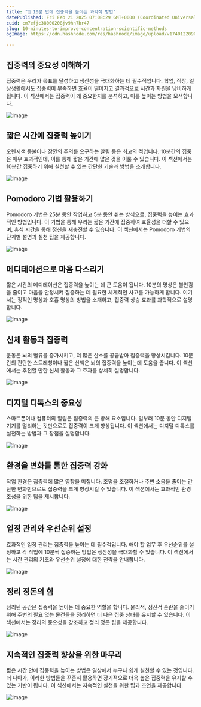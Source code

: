 ```yaml
---
title: "🚀 10분 만에 집중력을 높이는 과학적 방법"
datePublished: Fri Feb 21 2025 07:08:29 GMT+0000 (Coordinated Universal Time)
cuid: cm7efjc38000208jv9hn7br47
slug: 10-minutes-to-improve-concentration-scientific-methods
ogImage: https://cdn.hashnode.com/res/hashnode/image/upload/v1740122090571/02812902-efaf-46ee-8237-a2a6cb131803.png

---
```


## 집중력의 중요성 이해하기

집중력은 우리가 목표를 달성하고 생산성을 극대화하는 데 필수적입니다. 학업, 직장, 일상생활에서도 집중력이 부족하면 효율이 떨어지고 결과적으로 시간과 자원을 낭비하게 됩니다. 이 섹션에서는 집중력이 왜 중요한지를 분석하고, 이를 높이는 방법을 모색합니다.

![Image](http://res.cloudinary.com/potenlab/image/upload/v1740121590/nb81dt6dyapkzmxx8uhi.png)

## 짧은 시간에 집중력 높이기

오렌지색 등불이나 잠깐의 주의를 요구하는 알림 등은 최고의 적입니다. 10분간의 집중은 매우 효과적인데, 이를 통해 짧은 기간에 많은 것을 이룰 수 있습니다. 이 섹션에서는 10분간 집중하기 위해 실천할 수 있는 간단한 기술과 방법을 소개합니다.

![Image](http://res.cloudinary.com/potenlab/image/upload/v1740121603/h7zjrutcnpwp5l3ck5ah.png)

## Pomodoro 기법 활용하기

Pomodoro 기법은 25분 동안 작업하고 5분 동안 쉬는 방식으로, 집중력을 높이는 효과적인 방법입니다. 이 기법을 통해 우리는 짧은 기간에 집중하여 효율성을 더할 수 있으며, 휴식 시간을 통해 정신을 재충전할 수 있습니다. 이 섹션에서는 Pomodoro 기법의 단계별 설명과 실천 팁을 제공합니다.

![Image](http://res.cloudinary.com/potenlab/image/upload/v1740121616/njp6taf7ak43atq2g6sw.png)

## 메디테이션으로 마음 다스리기

짧은 시간의 메디테이션은 집중력을 높이는 데 큰 도움이 됩니다. 10분의 명상은 불안감을 줄이고 마음을 안정시켜 집중하는 데 필요한 체계적인 사고를 가능하게 합니다. 여기서는 정적인 명상과 호흡 명상의 방법을 소개하고, 집중력 상승 효과를 과학적으로 설명합니다.

![Image](http://res.cloudinary.com/potenlab/image/upload/v1740121629/dioayplyucn9jsjchnzk.png)

## 신체 활동과 집중력

운동은 뇌의 혈류를 증가시키고, 더 많은 산소를 공급받아 집중력을 향상시킵니다. 10분간의 간단한 스트레칭이나 짧은 산책은 뇌의 집중력을 높이는데 도움을 줍니다. 이 섹션에서는 추천할 만한 신체 활동과 그 효과를 상세히 설명합니다.

![Image](http://res.cloudinary.com/potenlab/image/upload/v1740121642/yxgulmekvofhbeg9huly.png)

## 디지털 디톡스의 중요성

스마트폰이나 컴퓨터의 알림은 집중력의 큰 방해 요소입니다. 일부러 10분 동안 디지털 기기를 멀리하는 것만으로도 집중력이 크게 향상됩니다. 이 섹션에서는 디지털 디톡스를 실천하는 방법과 그 장점을 설명합니다.

![Image](http://res.cloudinary.com/potenlab/image/upload/v1740121656/irofdqwniryrnjhsuawu.png)

## 환경을 변화를 통한 집중력 강화

작업 환경은 집중력에 많은 영향을 미칩니다. 조명을 조절하거나 주변 소음을 줄이는 간단한 변화만으로도 집중력을 크게 향상시킬 수 있습니다. 이 섹션에서는 효과적인 환경 조성을 위한 팁을 제시합니다.

![Image](http://res.cloudinary.com/potenlab/image/upload/v1740121669/zvqxse78fx8tkoxhgiiw.png)

## 일정 관리와 우선순위 설정

효과적인 일정 관리는 집중력을 높이는 데 필수적입니다. 해야 할 업무 후 우선순위를 설정하고 각 작업에 10분씩 집중하는 방법은 생산성을 극대화할 수 있습니다. 이 섹션에서는 시간 관리의 기초와 우선순위 설정에 대한 전략을 안내합니다.

![Image](http://res.cloudinary.com/potenlab/image/upload/v1740121681/eu0az2ldzq0ljxcmhim7.png)

## 정리 정돈의 힘

정리된 공간은 집중력을 높이는 데 중요한 역할을 합니다. 물리적, 정신적 혼란을 줄이기 위해 주변의 필요 없는 물건들을 정리하면 더 나은 집중 상태를 유지할 수 있습니다. 이 섹션에서는 정리의 중요성을 강조하고 정리 정돈 팁을 제공합니다.

![Image](http://res.cloudinary.com/potenlab/image/upload/v1740121695/en0dmktcq3w6eyvr8o3c.png)

## 지속적인 집중력 향상을 위한 마무리

짧은 시간 안에 집중력을 높이는 방법은 일상에서 누구나 쉽게 실천할 수 있는 것입니다. 더 나아가, 이러한 방법들을 꾸준히 활용하면 장기적으로 더욱 높은 집중력을 유지할 수 있는 기반이 됩니다. 이 섹션에서는 지속적인 실천을 위한 팁과 조언을 제공합니다.

![Image](http://res.cloudinary.com/potenlab/image/upload/v1740121708/g2ew4jneufi6yxjzwb1y.png)

